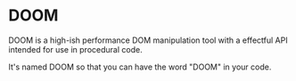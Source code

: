 # DOOM

DOOM is a high-ish performance DOM manipulation tool with a effectful API intended for use in procedural code.

It's named DOOM so that you can have the word "DOOM" in your code.
